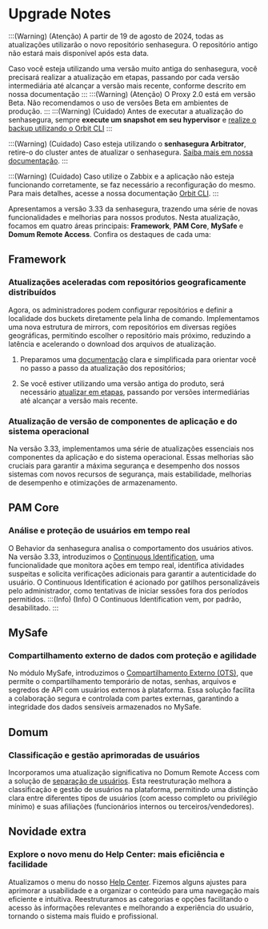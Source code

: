 # Upgrade Notes

:::(Warning) (Atenção)
A partir de 19 de agosto de 2024, todas as atualizações utilizarão o novo repositório senhasegura. O repositório antigo não estará mais disponível após esta data.

Caso você esteja utilizando uma versão muito antiga do senhasegura, você precisará realizar a atualização em etapas, passando por cada versão intermediária até alcançar a versão mais recente, conforme descrito em nossa documentação
:::
:::(Warning) (Atenção)
O Proxy 2.0 está em versão Beta. Não recomendamos o uso de versões Beta em ambientes de produção.
:::
:::(Warning) (Cuidado)
Antes de executar a atualização do senhasegura, sempre **execute um snapshot em seu hypervisor** e [realize o backup utilizando o Orbit CLI](https://docs.senhasegura.io/v3-33/docs/pt/orbit-config-manager-running-and-restoring-backup)
:::

:::(Warning) (Cuidado)
Caso esteja utilizando o **senhasegura Arbitrator**, retire-o do cluster antes de atualizar o senhasegura. [Saiba mais em nossa documentação](https://docs.senhasegura.io/v3-33/docs/pt/arbitrator-update).
:::

:::(Warning) (Cuidado)
Caso utilize o Zabbix e a aplicação não esteja funcionando corretamente, se faz necessário a reconfiguração do mesmo. Para mais detalhes, acesse a nossa documentação  [Orbit CLI](https://docs.senhasegura.io/v3-33/docs/pt/orbit-cli-how-to-configure-zabbix-via-orbit-cli).
:::

Apresentamos a versão 3.33 da senhasegura, trazendo uma série de novas funcionalidades e melhorias para nossos produtos. Nesta atualização, focamos em quatro áreas principais: **Framework**, **PAM Core**, **MySafe** e **Domum Remote Access**. Confira os destaques de cada uma:


## Framework
### Atualizações aceleradas com repositórios geograficamente distribuídos 
Agora, os administradores podem configurar repositórios e definir a localidade dos buckets diretamente pela linha de comando. Implementamos uma nova estrutura de mirrors, com repositórios em diversas regiões geográficas, permitindo escolher o repositório mais próximo, reduzindo a latência e acelerando o download dos arquivos de atualização. 

1. Preparamos uma [documentação](/v3-33/docs/pt/installation-how-to-change-senhasegura-to-use-the-new-repository) clara e simplificada para orientar você no passo a passo da atualização dos repositórios;

1. Se você estiver utilizando uma versão antiga do produto, será necessário [atualizar em etapas](/v3-33/docs/pt/how-to-update-senhasegura-in-stages), passando por versões intermediárias até alcançar a versão mais recente.

### Atualização de versão de componentes de aplicação e do sistema operacional 
Na versão 3.33, implementamos uma série de atualizações essenciais nos componentes da aplicação e do sistema operacional. Essas melhorias são cruciais para garantir a máxima segurança e desempenho dos nossos sistemas com novos recursos de segurança, mais estabilidade, melhorias de desempenho e otimizações de armazenamento.

## PAM Core
### Análise e proteção de usuários em tempo real
O Behavior da senhasegura analisa o comportamento dos usuários ativos. Na versão 3.33, introduzimos o [Continuous Identification](/v3-33/docs/pt/user-behavior-continuous-identification), uma funcionalidade que monitora ações em tempo real, identifica atividades suspeitas e solicita verificações adicionais para garantir a autenticidade do usuário. O Continuous Identification é acionado por gatilhos personalizáveis pelo administrador, como tentativas de iniciar sessões fora dos períodos permitidos.
:::(Info) (Info)
O Continuous Identification vem, por padrão, desabilitado.
:::

## MySafe
### Compartilhamento externo de dados com proteção e agilidade
No módulo MySafe, introduzimos o [Compartilhamento Externo (OTS)](/v3-33/docs/pt/mysafe-sharing-center), que permite o compartilhamento temporário de notas, senhas, arquivos e segredos de API com usuários externos à plataforma. Essa solução facilita a colaboração segura e controlada com partes externas, garantindo a integridade dos dados sensíveis armazenados no MySafe.

## Domum
### Classificação e gestão aprimoradas de usuários 
Incorporamos uma atualização significativa no Domum Remote Access com a solução de [separação de usuários](/v3-33/docs/pt/domum-about-domum-user-nomenclature). Esta reestruturação melhora a classificação e gestão de usuários na plataforma, permitindo uma distinção clara entre diferentes tipos de usuários (com acesso completo ou privilégio mínimo) e suas afiliações (funcionários internos ou terceiros/vendedores).

## Novidade extra
### Explore o novo menu do Help Center: mais eficiência e facilidade

Atualizamos o menu do nosso [Help Center](http://docs.senhasegura.io). Fizemos alguns ajustes para aprimorar a usabilidade e a organizar o conteúdo  para uma navegação mais eficiente e intuitiva. Reestruturamos as categorias e opções facilitando o acesso às informações relevantes e melhorando a experiência do usuário, tornando o sistema mais fluido e profissional.
